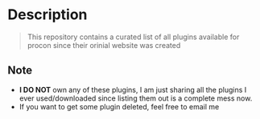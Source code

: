 # Description
> This repository contains a curated list of all plugins available for procon since their orinial website was created

## Note
- **I DO NOT** own any of these plugins, I am just sharing all the plugins I ever used/downloaded since listing them out is a complete mess now.
- If you want to get some plugin deleted, feel free to email me
